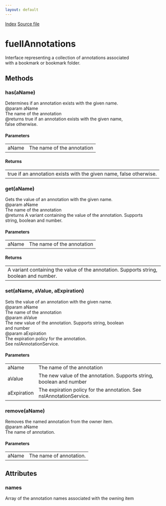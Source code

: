 ```yaml
---
layout: default
---
```

<div id='links'><a href="../index.html">Index</a>
<a href="http://dxr.mozilla.org/mozilla-central/source/browser/fuel/fuelIApplication.idl">Source file</a>
</div>

# fuelIAnnotations #
  
Interface representing a collection of annotations associated  
with a bookmark or bookmark folder.  
  

## Methods ##

### has(aName) ###
  
Determines if an annotation exists with the given name.  
@param   aName  
         The name of the annotation  
@returns true if an annotation exists with the given name,  
         false otherwise.  
  

#### Parameters ####

<table>

<tr>
<td>aName</td>
<td>         The name of the annotation  
</td>
</tr>

</table>

#### Returns ####

<table>

<tr>
<td>true if an annotation exists with the given name,  
         false otherwise.  
</td>
</tr>

</table>

### get(aName) ###
  
Gets the value of an annotation with the given name.  
@param   aName  
         The name of the annotation  
@returns A variant containing the value of the annotation. Supports  
         string, boolean and number.  
  

#### Parameters ####

<table>

<tr>
<td>aName</td>
<td>         The name of the annotation  
</td>
</tr>

</table>

#### Returns ####

<table>

<tr>
<td>A variant containing the value of the annotation. Supports  
         string, boolean and number.  
</td>
</tr>

</table>

### set(aName, aValue, aExpiration) ###
  
Sets the value of an annotation with the given name.  
@param   aName  
         The name of the annotation  
@param   aValue  
         The new value of the annotation. Supports string, boolean  
         and number  
@param   aExpiration  
         The expiration policy for the annotation.  
         See nsIAnnotationService.  
  

#### Parameters ####

<table>

<tr>
<td>aName</td>
<td>         The name of the annotation  
</td>
</tr>

<tr>
<td>aValue</td>
<td>         The new value of the annotation. Supports string, boolean  
         and number  
</td>
</tr>

<tr>
<td>aExpiration</td>
<td>         The expiration policy for the annotation.  
         See nsIAnnotationService.  
</td>
</tr>

</table>

### remove(aName) ###
  
Removes the named annotation from the owner item.  
@param   aName  
         The name of annotation.  
  

#### Parameters ####

<table>

<tr>
<td>aName</td>
<td>         The name of annotation.  
</td>
</tr>

</table>

## Attributes ##

### names ###
  
Array of the annotation names associated with the owning item  
  
